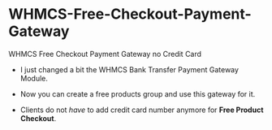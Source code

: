 # WHMCS-Free-Checkout-Payment-Gateway
WHMCS Free Checkout Payment Gateway no Credit Card



- I just changed a bit the WHMCS Bank Transfer Payment Gateway Module.

- Now you can create a free products group and use this gateway for it.

- Clients do not *have* to add credit card number anymore for **Free Product Checkout**.